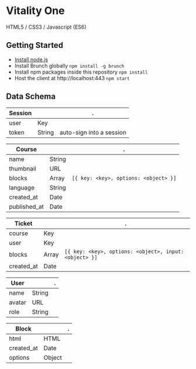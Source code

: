 # Vitality One
HTML5 / CSS3 / Javascript (ES6)

## Getting Started
* [Install node.js](http://nodejs.org/download/)
* Install Brunch globally `npm install -g brunch`
* Install npm packages inside this repository `npm install`
* Host the client at http://localhost:443 `npm start`

## Data Schema

| Session |  |. |
| ------------- | ------------- |  ------------- |
| user | Key | 
| token | String | auto-sign into a session

| Course |  |. |
| ------------- | ------------- |  ------------- |
| name | String | 
| thumbnail | URL | 
| blocks | Array | `[{ key: <key>, options: <object> }]`
| language | String |
| created_at | Date |
| published_at | Date |

| Ticket |  |. |
| ------------- | ------------- |  ------------- |
| course | Key |
| user | Key |
| blocks | Array | `[{ key: <key>, options: <object>, input: <object> }]`
| created_at | Date |


| User |  |. |
| ------------- | ------------- |  ------------- |
| name | String |
| avatar | URL |
| role | String |


| Block |  |. |
| ------------- | ------------- |  ------------- |
| html | HTML |
| created_at | Date |
| options | Object |

